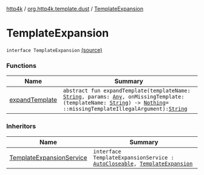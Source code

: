 [http4k](../../index.md) / [org.http4k.template.dust](../index.md) / [TemplateExpansion](./index.md)

# TemplateExpansion

`interface TemplateExpansion` [(source)](https://github.com/http4k/http4k/blob/master/http4k-template-dust/src/main/kotlin/org/http4k/template/dust/Dust.kt#L17)

### Functions

| Name | Summary |
|---|---|
| [expandTemplate](expand-template.md) | `abstract fun expandTemplate(templateName: `[`String`](https://kotlinlang.org/api/latest/jvm/stdlib/kotlin/-string/index.html)`, params: `[`Any`](https://kotlinlang.org/api/latest/jvm/stdlib/kotlin/-any/index.html)`, onMissingTemplate: (templateName: `[`String`](https://kotlinlang.org/api/latest/jvm/stdlib/kotlin/-string/index.html)`) -> `[`Nothing`](https://kotlinlang.org/api/latest/jvm/stdlib/kotlin/-nothing/index.html)` = ::missingTemplateIllegalArgument): `[`String`](https://kotlinlang.org/api/latest/jvm/stdlib/kotlin/-string/index.html) |

### Inheritors

| Name | Summary |
|---|---|
| [TemplateExpansionService](../-template-expansion-service.md) | `interface TemplateExpansionService : `[`AutoCloseable`](http://docs.oracle.com/javase/6/docs/api/java/lang/AutoCloseable.html)`, `[`TemplateExpansion`](./index.md) |
